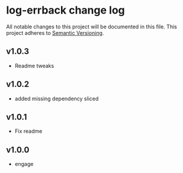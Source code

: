 # log-errback change log

All notable changes to this project will be documented in this file.
This project adheres to [Semantic Versioning](http://semver.org/).

## v1.0.3
* Readme tweaks

## v1.0.2
* added missing dependency sliced

## v1.0.1
* Fix readme

## v1.0.0
* engage
